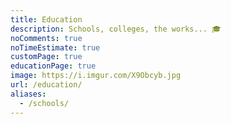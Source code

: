 ```yaml
---
title: Education
description: Schools, colleges, the works... 🎓
noComments: true
noTimeEstimate: true
customPage: true
educationPage: true
image: https://i.imgur.com/X9Obcyb.jpg
url: /education/
aliases:
  - /schools/
---
```

